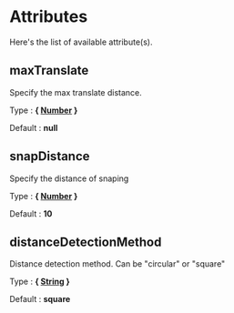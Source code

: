 # Attributes

Here's the list of available attribute(s).

## maxTranslate

Specify the max translate distance.

Type : **{ [Number](https://developer.mozilla.org/fr/docs/Web/JavaScript/Reference/Objets_globaux/Number) }**

Default : **null**

## snapDistance

Specify the distance of snaping

Type : **{ [Number](https://developer.mozilla.org/fr/docs/Web/JavaScript/Reference/Objets_globaux/Number) }**

Default : **10**

## distanceDetectionMethod

Distance detection method. Can be "circular" or "square"

Type : **{ [String](https://developer.mozilla.org/fr/docs/Web/JavaScript/Reference/Objets_globaux/String) }**

Default : **square**
